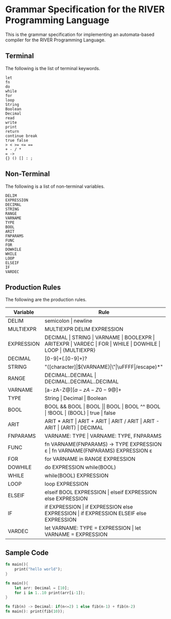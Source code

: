 # Grammar Specification for the RIVER Programming Language

This is the grammar specification for implementing an automata-based compiler for the RIVER Programming Language.

## Terminal
The following is the list of terminal keywords.
```
let
fn
do
while
for
loop
String
Boolean
Decimal
read
write
print
return
continue break
true false
> < >= <= ==
+ - / *
= ->
{} () [] : ;
```

## Non-Terminal
The following is a list of non-terminal variables.
```
DELIM
EXPRESSION
DECIMAL
STRING
RANGE
VARNAME
TYPE
BOOL
ARIT
FNPARAMS
FUNC
FOR
DOWHILE
WHILE
LOOP
ELSEIF
IF
VARDEC
```

## Production Rules
The following are the production rules.

|  Variable  | Rule                                                         |
|------------|--------------------------------------------------------------|
| DELIM      | semicolon \| newline |
| MULTIEXPR  | MULTIEXPR DELIM EXPRESSION |
| EXPRESSION | DECIMAL \| STRING \| VARNAME \| BOOLEXPR \| ARITEXPR \| VARDEC \| FOR \| WHILE \| DOWHILE \| LOOP \| {MULTIEXPR} |
| DECIMAL    | [0-9]+(\.[0-9]+)?
| STRING     | \"\([character]\|${VARNAME}\|\\\"\|\uFFFF\|/escape\)\*\" |
| RANGE      | DECIMAL..DECIMAL \| DECIMAL..DECIMAL..DECIMAL |
| VARNAME    | [a-zA-Z$@][a-zA-Z0-9$@]+ |
| TYPE       | String \| Decimal \| Boolean |
| BOOL       | BOOL && BOOL \| BOOL \|\| BOOL \| BOOL ^^ BOOL \| !BOOL \| (BOOL) \| true \| false |
| ARIT       | ARIT * ARIT \| ARIT + ARIT \| ARIT / ARIT \| ARIT - ARIT \| (ARIT) \| DECIMAL |
| FNPARAMS   | VARNAME: TYPE \| VARNAME: TYPE, FNPARAMS |
| FUNC       | fn VARNAME(FNPARAMS) -> TYPE EXPRESSION ε \| fn VARNAME(FNPARAMS) EXPRESSION ε |
| FOR        | for VARNAME in RANGE EXPRESSION |
| DOWHILE    | do EXPRESSION while(BOOL) |
| WHILE      | while(BOOL) EXPRESSION |
| LOOP       | loop EXPRESSION |
| ELSEIF     | elseif BOOL EXPRESSION \| elseif EXPRESSION else EXPRESSION |
| IF         | if EXPRESSION \| if EXPRESSION else EXPRESSION \| if EXPRESSION ELSEIF else EXPRESSION |
| VARDEC     | let VARNAME: TYPE = EXPRESSION \| let VARNAME = EXPRESSION |



## Sample Code

``` rust
fn main(){
	print("hello world");
}
```

``` rust
fn main(){
	let arr: Decimal = [10];
	for i in 1..10 print(arr[i-1]);
}
```

``` rust
fn fib(n) -> Decimal: if(n<=2) 1 else fib(n-1) + fib(n-2)
fn main(): print(fib(10));
```
